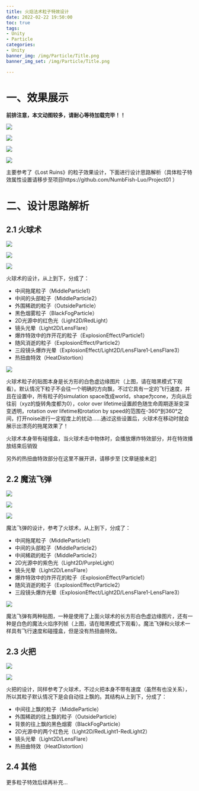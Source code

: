 ```yaml
---
title: 火焰法术粒子特效设计
date: 2022-02-22 19:50:00
toc: true
tags:
- Unity
- Particle
categories:
- Unity
banner_img: /img/Particle/Title.png
banner_img_set: /img/Particle/Title.png

---
```


# 一、效果展示

**前排注意，本文动图较多，请耐心等待加载完毕！！**

![](/img/Particle/FireBall.gif)

![](/img/Particle/MagicMissile.gif)

![](/img/Particle/Explosion.gif)

![](/img/Particle/Torch.gif)

主要参考了《Lost Ruins》的粒子效果设计，下面进行设计思路解析（具体粒子特效属性设置请移步至项目https://github.com/NumbFish-Luo/Project01 ）

# 二、设计思路解析

## 2.1 火球术

![](/img/Particle/FireBall.gif)

![](/img/Particle/Explosion.gif)

![](/img/Particle/FireBallPrefab.png)

火球术的设计，从上到下，分成了：

- 中间拖尾粒子（MiddleParticle1）
- 中间的头部粒子（MiddleParticle2）
- 外围稀疏的粒子（OutsideParticle）
- 黑色烟雾粒子（BlackFogParticle）
- 2D光源中的红色光（Light2D/RedLight）
- 镜头光晕（Light2D/LensFlare）
- 爆炸特效中的炸开花的粒子（ExplosionEffect/Particle1）
- 随风消逝的粒子（ExplosionEffect/Particle2）
- 三段镜头爆炸光晕（ExplosionEffect/Light2D/LensFlare1-LensFlare3）
- 热扭曲特效（HeatDistortion）

![](/img/Particle/FireParticleSprite.png)

火球术粒子的贴图本身是长方形的白色虚边缘图片（上图，请在暗黑模式下观看）。默认情况下粒子不会往一个明确的方向飘，不过它具有一定的飞行速度，并且在设置中，所有粒子的simulation space改成world，shape为cone，方向从后往前（xyz的旋转角度都为0），color over lifetime设置颜色随生命周期逐渐变深变透明，rotation over lifetime和rotation by speed的范围在-360°到360°之间，打开noise进行一定程度上的扰动……通过这些设置后，火球术在移动时就会展示出漂亮的拖尾效果了！

火球术本身带有碰撞盒，当火球术击中物体时，会播放爆炸特效部分，并在特效播放结束后销毁

另外的热扭曲特效部分在这里不展开讲，请移步至 [文章链接未定]

## 2.2 魔法飞弹

![](/img/Particle/MagicMissile.gif)

![](/img/Particle/Explosion.gif)

![](/img/Particle/MagicMissilePrefab.png)

魔法飞弹的设计，参考了火球术，从上到下，分成了：

- 中间拖尾粒子（MiddleParticle1）
- 中间的头部粒子（MiddleParticle2）
- 中间稀疏的粒子（MiddleParticle2）
- 2D光源中的紫色光（Light2D/PurpleLight）
- 镜头光晕（Light2D/LensFlare）
- 爆炸特效中的炸开花的粒子（ExplosionEffect/Particle1）
- 随风消逝的粒子（ExplosionEffect/Particle2）
- 三段镜头爆炸光晕（ExplosionEffect/Light2D/LensFlare1-LensFlare3）

![](/img/Particle/MagicMissileParticleSprite.png)

魔法飞弹有两种贴图，一种是使用了上面火球术的长方形白色虚边缘图片，还有一种是白色的魔法火焰序列帧（上图，请在暗黑模式下观看）。魔法飞弹和火球术一样具有飞行速度和碰撞盒，但是没有热扭曲特效。

## 2.3 火把

![](/img/Particle/Torch.gif)

![](/img/Particle/TorchPrefab.png)

火把的设计，同样参考了火球术，不过火把本身不带有速度（虽然有也没关系），所以其粒子默认情况下是会自动往上飘的。其结构从上到下，分成了：

- 中间往上飘的粒子（MiddleParticle）
- 外围稀疏的往上飘的粒子（OutsideParticle）
- 背景的往上飘的黑色烟雾（BlackFogParticle）
- 2D光源中的两个红色光（Light2D/RedLight1-RedLight2）
- 镜头光晕（Light2D/LensFlare）
- 热扭曲特效（HeatDistortion）

## 2.4 其他

更多粒子特效后续再补充...